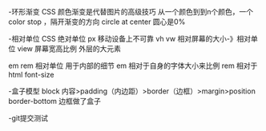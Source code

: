 -环形渐变
CSS 颜色渐变是代替图片的高级技巧
从一个颜色到到n个颜色，一个color stop ，隔开渐变的方向 circle at center 圆心是0%

-相对单位
CSS 绝对单位 px 移动设备上不可靠 
vh vw 相对屏幕的大小-》相对单位 view 屏幕宽高比例 外层的大元素

em rem 相对单位 用于内部的细节
em 相对于自身的字体大小来比例
rem 相对于html font-size

-盒子模型
  block 内容>padding（内边距）>border（边框）>margin>position
  border-bottom 边框做了盒子

-git提交测试